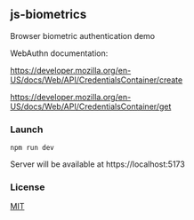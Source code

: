 ## js-biometrics

Browser biometric authentication demo

WebAuthn documentation:

https://developer.mozilla.org/en-US/docs/Web/API/CredentialsContainer/create

https://developer.mozilla.org/en-US/docs/Web/API/CredentialsContainer/get

### Launch

```shell script
npm run dev
```

Server will be available at https://localhost:5173

### License

[MIT](./LICENSE.md)
